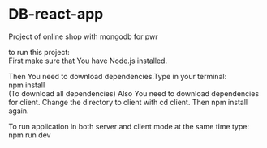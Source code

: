 # DB-react-app
Project of online shop with mongodb for pwr

to run this project:</br>
First make sure that You have Node.js installed.

Then You need to download dependencies.Type in your terminal:</br>
npm install </br> (To download all dependencies)
Also You need to download dependencies for client. Change the directory to client with cd client.
Then npm install again.

To run application in both server and client mode at the same time type: npm run dev
